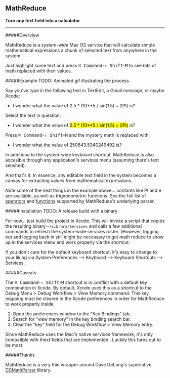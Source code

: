 MathReduce
----------
**Turn any text field into a calculator**

----

#####Overview

MathReduce is a system-wide Mac OS service that will calculate simple mathematical expressions a chunk of selected text from anywhere in the system.

Just highlight some text and press <kbd>⌘ Command</kbd>-<kbd>⇧ Shift</kbd>-<kbd>M</kbd> to see bits of math replaced with their values.


#####Example
TODO: Animated gif illustrating the process.

Say you've type in the following text in TextEdit, a Gmail message, or maybe Xcode:

* I wonder what the value of 2.5 * (10**5 / sin(1.5) + 2PI) is?

Select the text in question:

* I wonder what the value of <mark>2.5 * (10**5 / sin(1.5) + 2PI)</mark> is?

Press <kbd>⌘ Command</kbd>-<kbd>⇧ Shift</kbd>-<kbd>M</kbd> and the mystery math is replaced with:

* I wonder what the value of 250643.5340249492 is?
  

In additiona to the system-wide keyboard shortcut, MathReduce is also accesible through any application's services menu (assuming there's text selected).

And that's it. In essence, any editable text field in the system becomes a canvas for extracting values from mathematical expressions.

Note some of the neat things in the example above… contants like PI and e are available, as well as trignonometric functions. See the full list of [operators](https://github.com/davedelong/DDMathParser/wiki/Operators) and [functions](https://github.com/davedelong/DDMathParser/wiki/Built-in-Functions) supported by MathReduce's underlying parser.

#####Installation
TODO: A release build with a binary

For now… just build the project in Xcode. This will invoke a script that copies the resulting binary `~/Library/Services` and calls a few additional commands to refresh the system-wide services roster. (However, logging out and logging back in still might be necessary to get math reduce to show up in the services menu and work properly via the shortcut.

If you don't care for the default keyboard shortcut, it's easy to change to your liking via System Preferences --> Keyboard --> Keyboard Shortcuts --> Services.


#####Caveats

The <kbd>⌘ Command</kbd>-<kbd>⇧ Shift</kbd>-<kbd>M</kbd> shortcut is in conflict with a default key combination in Xcode. By default, Xcode uses this as a shortcut to the Debug Menu > Debug Workflow > View Memory command. This key mapping must be cleared in the Xcode preferences in order for MathReduce to work properly inside 

1. Open the preferences window to the "Key Bindings" tab.
2. Search for "view memory" in the key binding search bar.
3. Clear the "key" field for the Debug Workflow > View Memory entry.

Since MathReduce uses the Mac's native services framework, it's only compatible with thext fields that are implemented . Luckily this turns out to be most 


#####Thanks

MathReduce is a very thin wrapper around Dave DeLong's superlative [DDMathParser](https://github.com/davedelong/DDMathParser) library.

